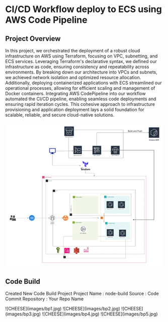 # CI/CD Workflow deploy to ECS using AWS Code Pipeline

<h2>Project Overview</h2>
<p>In this project, we orchestrated the deployment of a robust cloud infrastructure on AWS using Terraform, focusing on VPC, subnetting, and ECS services. Leveraging Terraform's declarative syntax, we defined our infrastructure as code, ensuring consistency and repeatability across environments. By breaking down our architecture into VPCs and subnets, we achieved network isolation and optimized resource allocation. Additionally, deploying containerized applications with ECS streamlined our operational processes, allowing for efficient scaling and management of Docker containers. Integrating AWS CodePipeline into our workflow automated the CI/CD pipeline, enabling seamless code deployments and ensuring rapid iteration cycles. This cohesive approach to infrastructure provisioning and application deployment lays a solid foundation for scalable, reliable, and secure cloud-native solutions.</p>

![CHEESE](images/codepipelinecs.jpg)

<h2>Code Build</h2>

<p>Created New Code Build Project
   Project Name : node-build
   Source : Code Commit
   Repository : Your Repo Name
</p>
![CHEESE](images/bp1.jpg)
![CHEESE](images/bp2.jpg)
![CHEESE](images/bp3.jpg)
![CHEESE](images/bp4.jpg)
![CHEESE](images/bp5.jpg)


